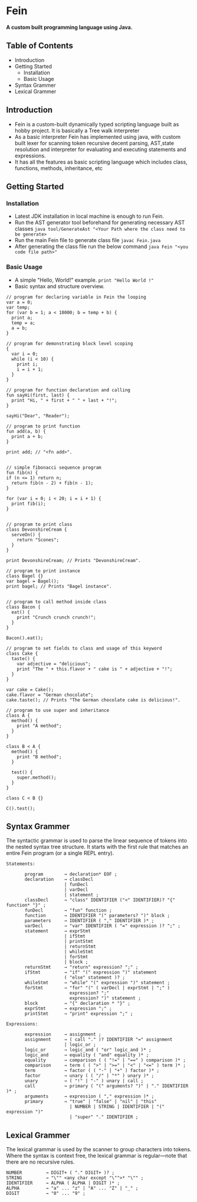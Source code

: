 # Fein
**A custom built programming language using Java.**

## Table of Contents
* Introduction
* Getting Started
  * Installation
  * Basic Usage
* Syntax Grammer
* Lexical Grammer



## Introduction
* Fein is a custom-built dynamically typed scripting language built as hobby project. It is basically a Tree walk interpreter
* As a basic interpreter Fein has implemented using java, with custom built lexer for scanning token 
recursive decent parsing, AST,state resolution and interpreter for evaluating and executing statements and expressions.
* It has all the features as basic scripting language which includes class, functions, methods, inheritance, etc

## Getting Started
### Installation
* Latest JDK installation in local machine is enough to run Fein.
* Run the AST generator tool beforehand for generating necessary AST classes ``java tool/GenerateAst "<Your Path where the class need to be generate>``
* Run the main Fein file to generate class file
``javac Fein.java``
* After generating the class file run the below command ``java Fein "<you code file path>"``

### Basic Usage
* A simple "Hello, World!" example.
``print "Hello World !"``
* Basic syntax and structure overview.

```
// program for declaring variable in Fein the looping
var a = 0;
var temp;
for (var b = 1; a < 10000; b = temp + b) {
  print a;
  temp = a;
  a = b;
}

// program for demonstrating block level scoping
{
  var i = 0;
  while (i < 10) {
    print i;
    i = i + 1;
  }
}

// program for function declaration and calling
fun sayHi(first, last) {
  print "Hi, " + first + " " + last + "!";
}

sayHi("Dear", "Reader");

// program to print function
fun add(a, b) {
  print a + b;
}

print add; // "<fn add>".


// simple fibonacci sequence program
fun fib(n) {
if (n <= 1) return n;
  return fib(n - 2) + fib(n - 1);
}

for (var i = 0; i < 20; i = i + 1) {
  print fib(i);
}


// program to print class
class DevonshireCream {
  serveOn() {
    return "Scones";
  }
}

print DevonshireCream; // Prints "DevonshireCream".

// program to print instance
class Bagel {}
var bagel = Bagel();
print bagel; // Prints "Bagel instance".


// program to call method inside class
class Bacon {
  eat() {
    print "Crunch crunch crunch!";
  }
}

Bacon().eat();

// program to set fields to class and usage of this keyword
class Cake {
  taste() {
    var adjective = "delicious";
    print "The " + this.flavor + " cake is " + adjective + "!";
  }
}

var cake = Cake();
cake.flavor = "German chocolate";
cake.taste(); // Prints "The German chocolate cake is delicious!".

// program to use super and inheritance
class A {
  method() {
    print "A method";
  }
}

class B < A {
  method() {
    print "B method";
  }

  test() {
    super.method();
  }
}

class C < B {}

C().test();
```

## Syntax Grammer
The syntactic grammar is used to parse the linear sequence of tokens into the nested syntax tree structure. It starts with the first rule that matches an entire Fein program (or a single REPL entry).

````
Statements:

       program        → declaration* EOF ;
       declaration    → classDecl
                      | funDecl
                      | varDecl
                      | statement ;
       classDecl      → "class" IDENTIFIER ("<" IDENTIFIER)? "{" function* "}" ;
       funDecl        → "fun" function ;
       function       → IDENTIFIER "(" parameters? ")" block ;
       parameters     → IDENTIFIER ( "," IDENTIFIER )* ;
       varDecl        → "var" IDENTIFIER ( "=" expression )? ";" ;
       statement      → exprStmt
                      | ifStmt
                      | printStmt
                      | returnStmt
                      | whileStmt
                      | forStmt
                      | block ;
       returnStmt     → "return" expression? ";" ;
       ifStmt         → "if" "(" expression ")" statement
                      ( "else" statement )? ;
       whileStmt      → "while" "(" expression ")" statement ;
       forStmt        → "for" "(" ( varDecl | exprStmt | ";" )
                        expression? ";"
                        expression? ")" statement ;
       block          → "{" declaration * "}" ;
       exprStmt       → expression ";" ;
       printStmt      → "print" expression ";" ;

Expressions:

       expression     → assignment ;
       assignment     → ( call "." )? IDENTIFIER "=" assignment
                      | logic_or ;
       logic_or       → logic_and ( "or" logic_and )* ;
       logic_and      → equality ( "and" equality )* ;
       equality       → comparison ( ( "!=" | "==" ) comparison )* ;
       comparison     → term ( ( ">" | ">=" | "<" | "<=" ) term )* ;
       term           → factor ( ( "-" | "+" ) factor )* ;
       factor         → unary ( ( "/" | "*" ) unary )* ;
       unary          → ( "!" | "-" ) unary | call ;
       call           → primary ( "(" arguments? ")" | "." IDENTIFIER )* ;
       arguments      → expression ( "," expression )* ;
       primary        → "true" | "false" | "nil" | "this"
                        | NUMBER | STRING | IDENTIFIER | "(" expression ")"
                        | "super" "." IDENTIFIER ;

````

## Lexical Grammer
The lexical grammar is used by the scanner to group characters into tokens. Where the syntax is context free, the lexical grammar 
is regular—note that there are no recursive rules.
```
NUMBER         → DIGIT+ ( "." DIGIT+ )? ;
STRING         → "\"" <any char except "\"">* "\"" ;
IDENTIFIER     → ALPHA ( ALPHA | DIGIT )* ;
ALPHA          → "a" ... "z" | "A" ... "Z" | "_" ;
DIGIT          → "0" ... "9" ;
```



